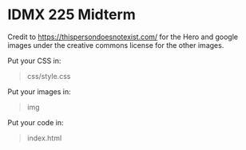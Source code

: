 # IDMX 225 Midterm

Credit to https://thispersondoesnotexist.com/ for the Hero and google images under the creative commons license for the other images.

Put your CSS in:

> css/style.css

Put your images in:

> img

Put your code in:

> index.html